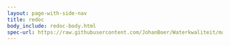 ```yaml
---
layout: page-with-side-nav
title: redoc
body_include: redoc-body.html
spec-url: https://raw.githubusercontent.com/JohanBoer/Waterkwaliteit/main/specificatie/openapi.yaml
---
```

<redoc spec-url='{{ page.spec-url}}'></redoc>
